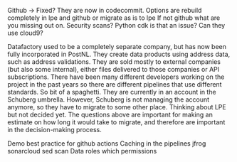
Github -> Fixed? They are now in codecommit. Options are rebuild completely in lpe and github or migrate as is to lpe
If not github what are you missing out on. Security scans?
Python cdk is that an issue?
Can they use cloud9?

Datafactory used to be a completely separate company, but has now been fully incorporated in PostNL. They create data products using address data, such as address validations. They are sold mostly to external companies (but also some internal), either files delivered to those companies or API subscriptions. There have been many different developers working on the project in the past years so there are different pipelines that use different standards. So bit of a spaghetti. 
They are currently in an account in the Schuberg umbrella. However, Schuberg is not managing the account anymore, so they have to migrate to some other place. Thinking about LPE but not decided yet. The questions above are important for making an estimate on how long it would take to migrate, and therefore are important in the decision-making process. 




Demo best practice for github actions
Caching in the pipelines
jfrog
sonarcloud sed scan
Data roles which permissions